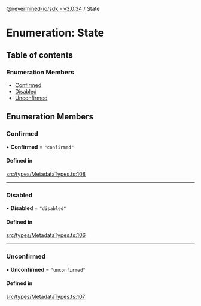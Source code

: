 [@nevermined-io/sdk - v3.0.34](../code-reference.md) / State

# Enumeration: State

## Table of contents

### Enumeration Members

- [Confirmed](State.md#confirmed)
- [Disabled](State.md#disabled)
- [Unconfirmed](State.md#unconfirmed)

## Enumeration Members

### Confirmed

• **Confirmed** = `"confirmed"`

#### Defined in

[src/types/MetadataTypes.ts:108](https://github.com/nevermined-io/sdk-js/blob/839427fa63429fae29c0c8e30540bd2ad8e19f29/src/types/MetadataTypes.ts#L108)

---

### Disabled

• **Disabled** = `"disabled"`

#### Defined in

[src/types/MetadataTypes.ts:106](https://github.com/nevermined-io/sdk-js/blob/839427fa63429fae29c0c8e30540bd2ad8e19f29/src/types/MetadataTypes.ts#L106)

---

### Unconfirmed

• **Unconfirmed** = `"unconfirmed"`

#### Defined in

[src/types/MetadataTypes.ts:107](https://github.com/nevermined-io/sdk-js/blob/839427fa63429fae29c0c8e30540bd2ad8e19f29/src/types/MetadataTypes.ts#L107)
